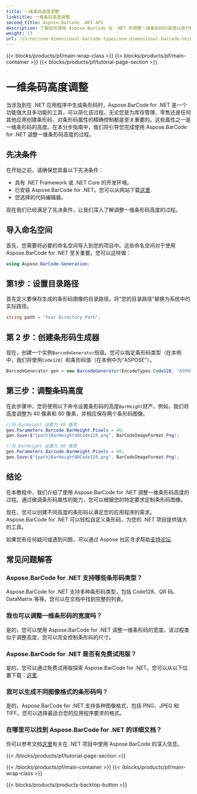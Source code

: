 ```yaml
---
title: 一维条码高度调整
linktitle: 一维条码高度调整
second_title: Aspose.BarCode .NET API
description: 了解如何使用 Aspose.BarCode 在 .NET 中调整一维条形码的高度以进行精确定制。轻松创建完美的条形码！
weight: 13
url: /zh/net/one-dimensional-barcode-types/one-dimensional-barcode-height-adjustment/
---
```


{{< blocks/products/pf/main-wrap-class >}}
{{< blocks/products/pf/main-container >}}
{{< blocks/products/pf/tutorial-page-section >}}

# 一维条码高度调整


当涉及到在 .NET 应用程序中生成条形码时，Aspose.BarCode for .NET 是一个功能强大且多功能的工具，可以简化该过程。无论您是为库存管理、零售还是任何其他应用创建条形码，对条形码属性的精确控制都是至关重要的。这些属性之一是一维条形码的高度。在本分步指南中，我们将引导您完成使用 Aspose.BarCode for .NET 调整一维条形码高度的过程。

## 先决条件

在开始之前，请确保您具备以下先决条件：

- 具有 .NET Framework 或 .NET Core 的开发环境。
- 已安装 Aspose.BarCode for .NET。您可以从网站下载[这里](https://releases.aspose.com/barcode/net/).
- 您选择的代码编辑器。

现在我们已经满足了先决条件，让我们深入了解调整一维条形码高度的过程。

## 导入命名空间

首先，您需要将必要的命名空间导入到您的项目中。这些命名空间对于使用 Aspose.BarCode for .NET 至关重要。您可以这样做：

```csharp
using Aspose.BarCode.Generation;
```

## 第1步：设置目录路径

首先定义要保存生成的条形码图像的目录路径。将“您的目录路径”替换为系统中的实际路径。

```csharp
string path = "Your Directory Path";
```

## 第 2 步：创建条形码生成器

现在，创建一个实例`BarcodeGenerator`班级。您可以指定条形码类型（在本例中，我们将使用`Code128`）和条形码值（在本例中为“ASPOSE”）。

```csharp
BarcodeGenerator gen = new BarcodeGenerator(EncodeTypes.Code128, "ASPOSE");
```

## 第三步：调整条码高度

在此步骤中，您将使用以下命令设置条形码的高度`BarHeight`财产。例如，我们将高度调整为 40 像素和 80 像素，并相应保存两个条形码图像。

```csharp
//将 BarHeight 设置为 40 像素
gen.Parameters.Barcode.BarHeight.Pixels = 40;
gen.Save($"{path}BarHeight40Code128.png", BarCodeImageFormat.Png);

//将 BarHeight 设置为 80 像素
gen.Parameters.Barcode.BarHeight.Pixels = 80;
gen.Save($"{path}BarHeight80Code128.png", BarCodeImageFormat.Png);
```

## 结论

在本教程中，我们介绍了使用 Aspose.BarCode for .NET 调整一维条形码高度的过程。通过微调条形码属性的能力，您可以根据您的特定要求定制条形码图像。

现在，您可以创建不同高度的条形码以满足您的应用程序的需求。 Aspose.BarCode for .NET 可以轻松自定义条形码，为您的 .NET 项目提供强大的工具。

如果您有任何疑问或遇到问题，可以通过 Aspose 社区寻求帮助[支持论坛](https://forum.aspose.com/c/barcode/13).

## 常见问题解答

### Aspose.BarCode for .NET 支持哪些条形码类型？
Aspose.BarCode for .NET 支持多种条形码类型，包括 Code128、QR 码、DataMatrix 等等。您可以在文档中找到完整的列表。

### 我也可以调整一维条形码的宽度吗？
是的，您可以使用 Aspose.BarCode for .NET 调整一维条形码的宽度。该过程类似于调整高度，您可以完全控制条形码的尺寸。

### Aspose.BarCode for .NET 是否有免费试用版？
是的，您可以通过免费试用版探索 Aspose.BarCode for .NET。您可以从以下位置下载：[这里](https://releases.aspose.com/).

### 我可以生成不同图像格式的条形码吗？
是的，Aspose.BarCode for .NET 支持各种图像格式，包括 PNG、JPEG 和 TIFF。您可以选择最适合您的应用程序要求的格式。

### 在哪里可以找到 Aspose.BarCode for .NET 的详细文档？
你可以参考文档[这里](https://reference.aspose.com/barcode/net/)有关在 .NET 项目中使用 Aspose.BarCode 的深入信息。

{{< /blocks/products/pf/tutorial-page-section >}}

{{< /blocks/products/pf/main-container >}}
{{< /blocks/products/pf/main-wrap-class >}}

{{< blocks/products/products-backtop-button >}}
